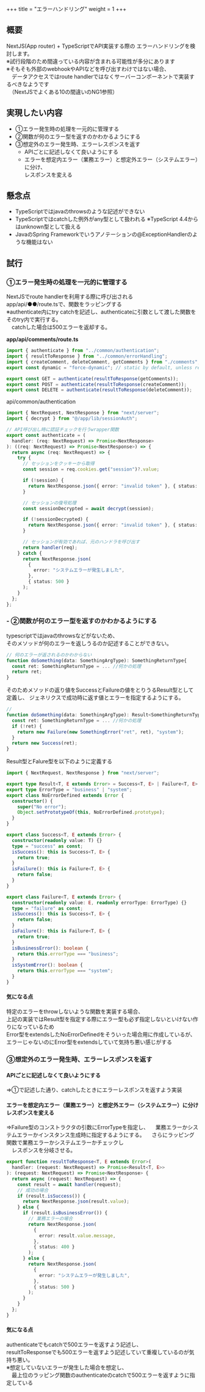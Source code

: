 +++
title = "エラーハンドリング"
weight = 1
+++

## 概要
NextJS(App router) + TypeScriptでAPI実装する際の
エラーハンドリングを検討します。  
※試行段階のため間違っている内容が含まれる可能性が多分にあります  
※そもそも外部のwebhookやAPIなどを呼び出すわけではない場合、  
　データアクセスではroute handlerではなくサーバーコンポーネントで実装するべきなようです  
　（NextJSでよくある10の間違いのNG1参照）  

## 実現したい内容
- ①エラー発生時の処理を一元的に管理する
- ②関数が何のエラー型を返すのかわかるようにする
- ③想定外のエラー発生時、エラーレスポンスを返す
    - APIごとに記述しなくて良いようにする
    - エラーを想定内エラー（業務エラー）と想定外エラー（システムエラー）に分け、  
      レスポンスを変える

## 懸念点
- TypeScriptではjavaのthrowsのような記述ができない
- TypeScriptではcatchした例外がany型として扱われる
  ※TypeScript 4.4からはunknown型として扱える
- JavaのSpring Frameworkでいうアノテーションの@ExceptionHandlerのような機能はない

## 試行
### ①エラー発生時の処理を一元的に管理する
NextJSでroute handlerを利用する際に呼び出される  
app/api/●●/route.tsで、関数をラッピングする  
※authenticate内にtry catchを記述し、authenticateに引数として渡した関数をそのtry内で実行する。  
　catchした場合は500エラーを返却する。  

**app/api/comments/route.ts**
``` typescript
import { authenticate } from "../common/authentication";
import { resultToResponse } from "../common/errorHandling";
import { createComment, deleteComment, getComments } from "./comments";
export const dynamic = "force-dynamic"; // static by default, unless reading the request

export const GET = authenticate(resultToResponse(getComments));
export const POST = authenticate(resultToResponse(createComment));
export const DELETE = authenticate(resultToResponse(deleteComment));
```

api/common/authentication
``` typescript
import { NextRequest, NextResponse } from "next/server";
import { decrypt } from "@/app/lib/sessionAuth";

// API呼び出し時に認証チェックを行うwrapper関数
export const authenticate = (
  handler: (req: NextRequest) => Promise<NextResponse>
): ((req: NextRequest) => Promise<NextResponse>) => {
  return async (req: NextRequest) => {
    try {
      // セッションをクッキーから取得
      const session = req.cookies.get("session")?.value;

      if (!session) {
        return NextResponse.json({ error: "invalid token" }, { status: 401 });
      }

      // セッションの復号処理
      const sessionDecrypted = await decrypt(session);

      if (!sessionDecrypted) {
        return NextResponse.json({ error: "invalid token" }, { status: 401 });
      }

      // セッションが有効であれば、元のハンドラを呼び出す
      return handler(req);
    } catch {
      return NextResponse.json(
        {
          error: "システムエラーが発生しました",
        },
        { status: 500 }
      );
    }
  };
};
```
### - ②関数が何のエラー型を返すのかわかるようにする
typescriptではjavaのthrowsなどがないため、  
そのメソッドが何のエラーを返しうるのか記述することができない。
``` typescript
// 何のエラーが返されるのかわからない
function doSomething(data: SomethingArgType): SomethingReturnType{
  const ret: SomethingReturnType = ... //何かの処理
  return ret;
}
```
そのためメソッドの返り値をSuccessとFailureの値をとりうるResult型として定義し、 
ジェネリクスで成功時に返す値とエラーを指定するようにする。

``` typescript
// 
function doSomething(data: SomethingArgType): Result<SomethingReturnType, SomethingError>{
  const ret: SomethingReturnType = ... //何かの処理
  if (!ret) {
    return new Failure(new SomethingError("ret", ret), "system");
  }
  return new Success(ret);
}
```

Result型とFalure型を以下のように定義する
``` typescript
import { NextRequest, NextResponse } from "next/server";

export type Result<T, E extends Error> = Success<T, E> | Failure<T, E>;
export type ErrorType = "business" | "system";
export class NoErrorDefined extends Error {
  constructor() {
    super("No error");
    Object.setPrototypeOf(this, NoErrorDefined.prototype);
  }
}

export class Success<T, E extends Error> {
  constructor(readonly value: T) {}
  type = "success" as const;
  isSuccess(): this is Success<T, E> {
    return true;
  }
  isFailure(): this is Failure<T, E> {
    return false;
  }
}

export class Failure<T, E extends Error> {
  constructor(readonly value: E, readonly errorType: ErrorType) {}
  type = "failure" as const;
  isSuccess(): this is Success<T, E> {
    return false;
  }
  isFailure(): this is Failure<T, E> {
    return true;
  }
  isBusinessError(): boolean {
    return this.errorType === "business";
  }
  isSystemError(): boolean {
    return this.errorType === "system";
  }
}
```
#### 気になる点
特定のエラーをthrowしないような関数を実装する場合、  
上記の実装ではResult型を指定する際にエラー型も必ず指定しないといけない作りになっているため  
Error型をextendsしたNoErrorDefinedをそういった場合用に作成しているが、  
エラーじゃないのにError型をextendsしていて気持ち悪い感じがする

### ③想定外のエラー発生時、エラーレスポンスを返す

#### APIごとに記述しなくて良いようにする
⇒①で記述した通り、catchしたときにエラーレスポンスを返すよう実装

#### エラーを想定内エラー（業務エラー）と想定外エラー（システムエラー）に分けレスポンスを変える
⇒Failure型のコンストラクタの引数にErrorTypeを指定し、
　業務エラーかシステムエラーかインスタンス生成時に指定するようにする。
　さらにラッピング関数で業務エラーかシステムエラーかチェックし  
　レスポンスを分岐させる。

``` typescript
export function resultToResponse<T, E extends Error>(
  handler: (request: NextRequest) => Promise<Result<T, E>>
): (request: NextRequest) => Promise<NextResponse> {
  return async (request: NextRequest) => {
    const result = await handler(request);
    // 成功の場合
    if (result.isSuccess()) {
      return NextResponse.json(result.value);
    } else {
      if (result.isBusinessError()) {
        // 業務エラーの場合
        return NextResponse.json(
          {
            error: result.value.message,
          },
          { status: 400 }
        );
      } else {
        return NextResponse.json(
          {
            error: "システムエラーが発生しました",
          },
          { status: 500 }
        );
      }
    }
  };
}
```
#### 気になる点
authenticateでもcatchで500エラーを返すよう記述し、  
resultToResponseでも500エラーを返すよう記述していて重複しているのが気持ち悪い。  
※想定していないエラーが発生した場合を想定し、  
　最上位のラッピング関数のauthenticateのcatchで500エラーを返すように指定している
